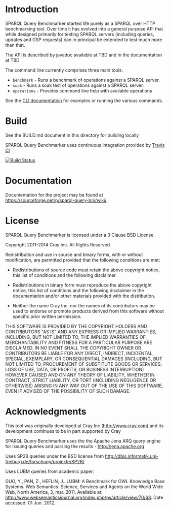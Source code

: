 # Introduction

SPARQL Query Benchmarker started life purely as a SPARQL over HTTP benchmarking tool.
Over time it has evolved into a general purpose API that while designed primarily for
testing SPARQL servers (including queries, updates and GSP requests) can in principal
be extended to test much more than that.

The API is described by javadoc available at TBD and in the documentation at TBD

The command line currently comprises three main tools:

- `benchmark` - Runs a benchmark of operations against a SPARQL server.
- `soak` - Runs a soak test of operations against a SPARQL server.
- `operations` - Provides command line help with available operations

See the [CLI documentation](https://sourceforge.net/p/sparql-query-bm/wiki/CLI) for examples
or running the various commands.

# Build

See the BUILD.md document in this directory for building locally

SPARQL Query Benchmarker uses continuous integration provided by [Travis CI](http://travis-ci.org)

[![Build Status](https://travis-ci.org/rvesse/sparql-query-bm.png?branch=master)](https://travis-ci.org/rvesse/sparql-query-bm)

# Documentation

Documentation for the project may be found at https://sourceforge.net/p/sparql-query-bm/wiki/

# License

SPARQL Query Benchmarker is licensed under a 3 Clause BSD License

Copyright 2011-2014 Cray Inc. All Rights Reserved

Redistribution and use in source and binary forms, with or without
modification, are permitted provided that the following conditions are
met:

* Redistributions of source code must retain the above copyright
  notice, this list of conditions and the following disclaimer.

* Redistributions in binary form must reproduce the above copyright
  notice, this list of conditions and the following disclaimer in the
  documentation and/or other materials provided with the distribution.

* Neither the name Cray Inc. nor the names of its contributors may be
  used to endorse or promote products derived from this software
  without specific prior written permission.

THIS SOFTWARE IS PROVIDED BY THE COPYRIGHT HOLDERS AND CONTRIBUTORS
"AS IS" AND ANY EXPRESS OR IMPLIED WARRANTIES, INCLUDING, BUT NOT
LIMITED TO, THE IMPLIED WARRANTIES OF MERCHANTABILITY AND FITNESS FOR
A PARTICULAR PURPOSE ARE DISCLAIMED. IN NO EVENT SHALL THE COPYRIGHT
OWNER OR CONTRIBUTORS BE LIABLE FOR ANY DIRECT, INDIRECT, INCIDENTAL,
SPECIAL, EXEMPLARY, OR CONSEQUENTIAL DAMAGES (INCLUDING, BUT NOT
LIMITED TO, PROCUREMENT OF SUBSTITUTE GOODS OR SERVICES; LOSS OF USE,
DATA, OR PROFITS; OR BUSINESS INTERRUPTION) HOWEVER CAUSED AND ON ANY
THEORY OF LIABILITY, WHETHER IN CONTRACT, STRICT LIABILITY, OR TORT
(INCLUDING NEGLIGENCE OR OTHERWISE) ARISING IN ANY WAY OUT OF THE USE
OF THIS SOFTWARE, EVEN IF ADVISED OF THE POSSIBILITY OF SUCH DAMAGE.
 
# Acknowledgments

This tool was originally developed at Cray Inc (http://www.cray.com) and its development
continues to be in part supported by Cray

SPARQL Query Benchmarker uses the the Apache Jena ARQ query engine for issuing queries 
and parsing the results - http://jena.apache.org

Uses SP2B queries under the BSD license from http://dbis.informatik.uni-freiburg.de/forschung/projekte/SP2B/

Uses LUBM queries from academic paper:

GUO, Y., PAN, Z., HEFLIN, J.. LUBM: A Benchmark for OWL Knowledge Base Systems. Web Semantics: Science, Services
and Agents on the World Wide Web, North America, 3, mar. 2011. 
Available at: <http://www.websemanticsjournal.org/index.php/ps/article/view/70/68>. Date accessed: 01 Jun. 2012.